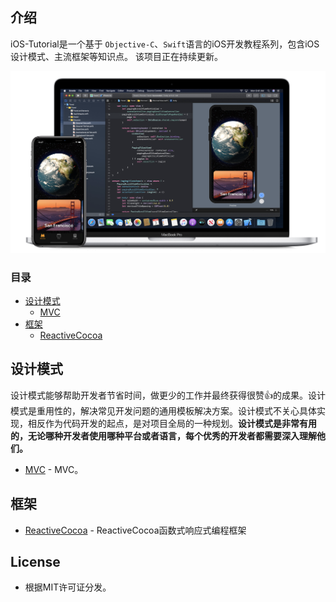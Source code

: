 ## 介绍

iOS-Tutorial是一个基于 `Objective-C`、`Swift`语言的iOS开发教程系列，包含iOS设计模式、主流框架等知识点。
该项目正在持续更新。

![](resources/back.png)

### 目录
- [设计模式](#设计模式)
  - [MVC](#MVC)
- [框架](#框架)
  - [ReactiveCocoa](#ReactiveCocoa)

## 设计模式
设计模式能够帮助开发者节省时间，做更少的工作并最终获得很赞👍的成果。设计模式是重用性的，解决常见开发问题的通用模板解决方案。设计模式不关心具体实现，相反作为代码开发的起点，是对项目全局的一种规划。**设计模式是非常有用的，无论哪种开发者使用哪种平台或者语言，每个优秀的开发者都需要深入理解他们。**

- [MVC](https://github.com/ChinaWxq/iOS-Tutorial/tree/master/Design%20Patterns) - MVC。

## 框架

- [ReactiveCocoa](https://github.com/ChinaWxq/iOS-Tutorial/tree/master/ReactiveCocoa) - ReactiveCocoa函数式响应式编程框架

## License

- 根据MIT许可证分发。